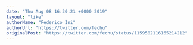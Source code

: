 ```yaml
---
date: "Thu Aug 08 16:30:21 +0000 2019"
layout: "like"
authorName: "Federico Ini"
authorUrl: "https://twitter.com/fechu"
originalPost: "https://twitter.com/fechu/status/1159502116165214212"
---
```

